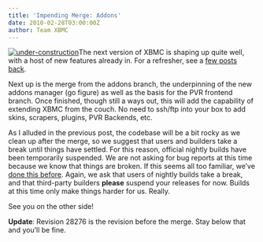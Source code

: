 ```yaml
---
title: 'Impending Merge: Addons'
date: 2010-02-28T03:00:00Z
author: Team XBMC
---
```

[![](https://kodi.tv/wp-content/uploads/2010/03/under-construction-111x101.gif "under-construction")](/theuni/2010/03/01/impending-merge-addons/under-construction)The next version of XBMC is shaping up quite well, with a host of new features already in. For a refresher, see a [few posts back](/article/coming-soon).

 Next up is the merge from the addons branch, the underpinning of the new addons manager (go figure) as well as the basis for the PVR frontend branch. Once finished, though still a ways out, this will add the capability of extending XBMC from the couch. No need to ssh/ftp into your box to add skins, scrapers, plugins, PVR Backends, etc.

 As I alluded in the previous post, the codebase will be a bit rocky as we clean up after the merge, so we suggest that users and builders take a break until things have settled. For this reason, official nightly builds have been temporarily suspended. We are not asking for bug reports at this time because we know that things are broken. If this seems all too familiar, we’ve [done this before](/team-xbmc/2009/08/27/impending-merge-likely-temporary-breakage). Again, we ask that users of nightly builds take a break, and that third-party builders **please** suspend your releases for now. Builds at this time only make things harder for us. Really.

 See you on the other side!

 **Update**: Revision 28276 is the revision before the merge. Stay below that and you’ll be fine.

 